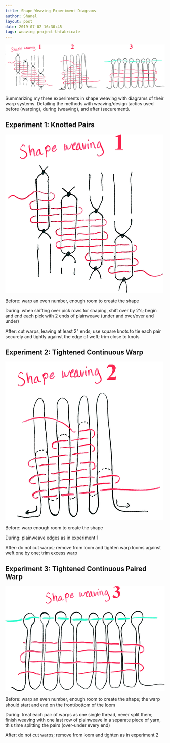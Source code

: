 ```yaml
---
title: Shape Weaving Experiment Diagrams
author: Shanel
layout: post
date: 2019-07-02 16:30:45
tags: weaving project-Unfabricate
---
```


![Diagrams of 3 shape weaving experiments' warp systems](/assets/img/diagrams.png)

Summarizing my three experiments in shape weaving with diagrams of their warp systems. Detailing the methods with weaving/design tactics used before (warping), during (weaving), and after (securement).

## Experiment 1: Knotted Pairs

![Diagram of shape weaving experiment 1](/assets/img/diagram1.png)

Before: warp an even number, enough room to create the shape

During: when shifting over pick rows for shaping, shift over by 2's; begin and end each pick with 2 ends of plainweave (under and over/over and under)

After: cut warps, leaving at least 2" ends; use square knots to tie each pair securely and tightly against the edge of weft; trim close to knots

## Experiment 2: Tightened Continuous Warp

![Diagram of shape weaving experiment 2](/assets/img/diagram2.png)

Before: warp enough room to create the shape

During: plainweave edges as in experiment 1

After: do not cut warps; remove from loom and tighten warp looms against weft one by one; trim excess warp

## Experiment 3: Tightened Continuous Paired Warp

![Diagram of shape weaving experiment 3](/assets/img/diagram3.png)

Before: warp an even number, enough room to create the shape; the warp should start and end on the front/bottom of the loom

During: treat each pair of warps as one single thread, never split them; finish weaving with one last row of plainweave in a separate piece of yarn, this time splitting the pairs (over-under every end)

After: do not cut warps; remove from loom and tighten as in experiment 2
